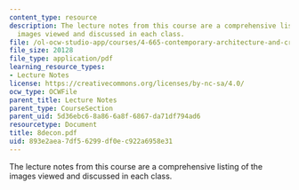 ```yaml
---
content_type: resource
description: The lecture notes from this course are a comprehensive listing of the
  images viewed and discussed in each class.
file: /ol-ocw-studio-app/courses/4-665-contemporary-architecture-and-critical-debate-spring-2002/893e2aea7df56299df0ec922a6958e31_8decon.pdf
file_size: 20128
file_type: application/pdf
learning_resource_types:
- Lecture Notes
license: https://creativecommons.org/licenses/by-nc-sa/4.0/
ocw_type: OCWFile
parent_title: Lecture Notes
parent_type: CourseSection
parent_uid: 5d36ebc6-8a86-6a8f-6867-da71df794ad6
resourcetype: Document
title: 8decon.pdf
uid: 893e2aea-7df5-6299-df0e-c922a6958e31
---
```

The lecture notes from this course are a comprehensive listing of the images viewed and discussed in each class.